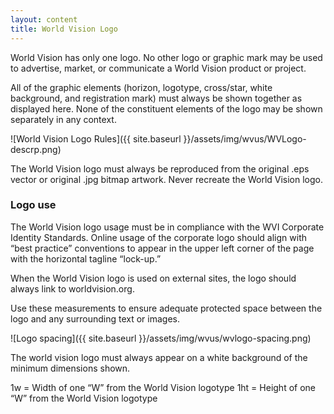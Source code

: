 ```yaml
---
layout: content
title: World Vision Logo
---
```

World Vision has only one logo. No other logo or graphic mark may be used to advertise, market, or communicate a World Vision product or project.

All of the graphic elements (horizon, logotype, cross/star, white background, and registration mark) must always be shown together as displayed here. None of the constituent elements of the logo may be shown separately in any context.

![World Vision Logo Rules]({{ site.baseurl }}/assets/img/wvus/WVLogo-descrp.png)

The World Vision logo must always be reproduced from the original .eps vector or original .jpg bitmap artwork. Never recreate the World Vision logo.

### Logo use

The World Vision logo usage must be in compliance with the WVI Corporate Identity Standards. Online usage of the corporate logo should align with “best practice” conventions to appear in the upper left corner of the page with the horizontal tagline “lock-up.”

When the World Vision logo is used on external sites, the logo should always link to worldvision.org.

Use these measurements to ensure adequate protected space between the logo and any surrounding text or images.


![Logo spacing]({{ site.baseurl }}/assets/img/wvus/wvlogo-spacing.png)

The world vision logo must always appear on a white background of the minimum dimensions shown.

1w = Width of one “W” from the World Vision logotype
1ht = Height of one “W” from the World Vision logotype



